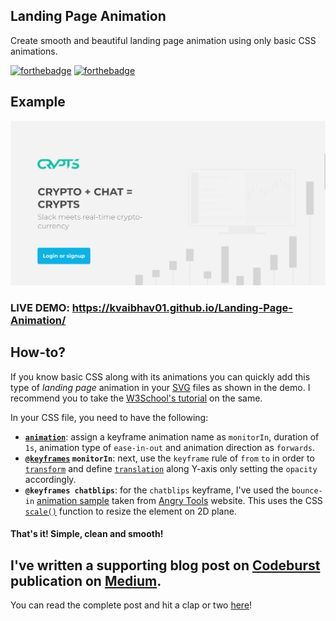 ## Landing Page Animation

Create smooth and beautiful landing page animation using only basic CSS animations.

[![forthebadge](https://forthebadge.com/images/badges/validated-html5.svg)](https://forthebadge.com) [![forthebadge](https://forthebadge.com/images/badges/uses-css.svg)](https://forthebadge.com)

## Example
![](animation.gif)
### LIVE DEMO: https://kvaibhav01.github.io/Landing-Page-Animation/

## How-to?

If you know basic CSS along with its animations you can quickly add this type of _landing page_ animation in your [SVG](https://www.w3schools.com/html/html5_svg.asp) files as shown in the demo. I recommend you to take the [W3School's tutorial](https://www.w3schools.com/css/css3_animations.asp) on the same. 

In your CSS file, you need to have the following:

- **[`animation`](https://www.w3schools.com/cssref/css3_pr_animation.asp)**: assign a keyframe animation name as `monitorIn`, duration of `1s`, animation type of `ease-in-out` and animation direction as `forwards`. 
- **[`@keyframes`](https://www.w3schools.com/cssref/css3_pr_animation-keyframes.asp) `monitorIn`**: next, use the `keyframe` rule of `from` `to` in order to [`transform`](https://www.w3schools.com/cssref/css3_pr_transform.asp) and define [`translation`](https://developer.mozilla.org/en-US/docs/Web/CSS/transform-function/translate) along Y-axis only setting the `opacity` accordingly.
- **`@keyframes chatblips`**: for the `chatblips` keyframe, I've used the `bounce-in` [animation sample](http://angrytools.com/css/animation/) taken from [Angry Tools](http://angrytools.com) website. This uses the CSS [`scale()`](https://developer.mozilla.org/en-US/docs/Web/CSS/transform-function/scale) function to resize the element on 2D plane.

#### That's it! Simple, clean and smooth! 

## I've written a supporting blog post on  [Codeburst](https://codeburst.io/) publication on [Medium](https://medium.com/). 

You can read the complete post and hit a clap or two [here](https://codeburst.io/create-a-beautiful-landing-page-animation-with-css-8f4501c20c8e)!
